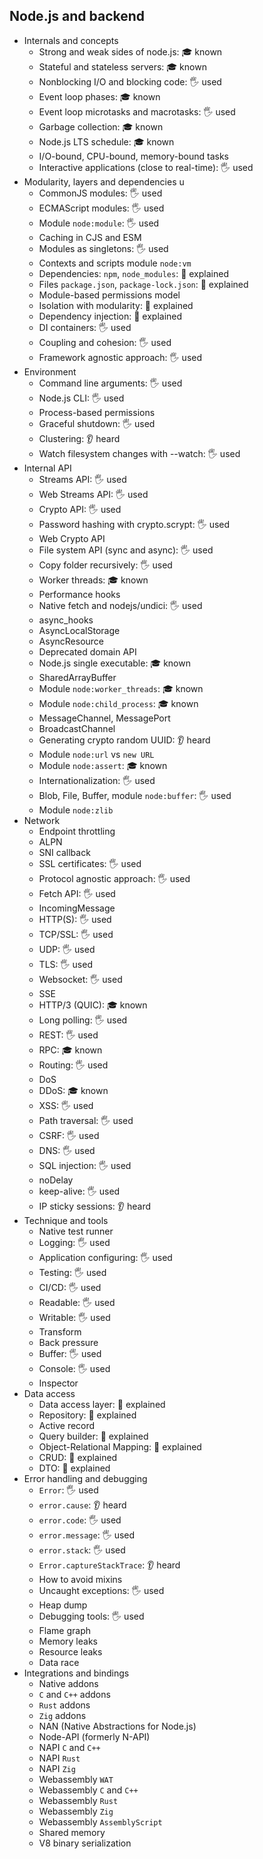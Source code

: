 ## Node.js and backend

- Internals and concepts
  - Strong and weak sides of node.js: 🎓 known
  - Stateful and stateless servers: 🎓 known
  - Nonblocking I/O and blocking code: 🖐️ used
  - Event loop phases: 🎓 known
  - Event loop microtasks and macrotasks: 🖐️ used
  - Garbage collection: 🎓 known
  - Node.js LTS schedule: 🎓 known
  - I/O-bound, CPU-bound, memory-bound tasks
  - Interactive applications (close to real-time): 🖐️ used
- Modularity, layers and dependencies u
  - CommonJS modules: 🖐️ used
  - ECMAScript modules: 🖐️ used
  - Module `node:module`: 🖐️ used
  - Caching in CJS and ESM
  - Modules as singletons: 🖐️ used
  - Contexts and scripts module `node:vm`
  - Dependencies: `npm`, `node_modules`: 🙋 explained
  - Files `package.json`, `package-lock.json`: 🙋 explained
  - Module-based permissions model
  - Isolation with modularity: 🙋 explained
  - Dependency injection: 🙋 explained
  - DI containers: 🖐️ used
  - Coupling and cohesion: 🖐️ used
  - Framework agnostic approach: 🖐️ used
- Environment
  - Command line arguments: 🖐️ used
  - Node.js CLI: 🖐️ used
  - Process-based permissions
  - Graceful shutdown: 🖐️ used
  - Clustering: 👂 heard
  - Watch filesystem changes with --watch: 🖐️ used
- Internal API
  - Streams API: 🖐️ used
  - Web Streams API: 🖐️ used
  - Crypto API: 🖐️ used
  - Password hashing with crypto.scrypt: 🖐️ used
  - Web Crypto API
  - File system API (sync and async): 🖐️ used
  - Copy folder recursively: 🖐️ used
  - Worker threads: 🎓 known
  - Performance hooks
  - Native fetch and nodejs/undici: 🖐️ used
  - async_hooks
  - AsyncLocalStorage
  - AsyncResource
  - Deprecated domain API
  - Node.js single executable: 🎓 known
  - SharedArrayBuffer
  - Module `node:worker_threads`: 🎓 known
  - Module `node:child_process`: 🎓 known
  - MessageChannel, MessagePort
  - BroadcastChannel
  - Generating crypto random UUID: 👂 heard
  - Module `node:url` vs `new URL`
  - Module `node:assert`: 🎓 known
  - Internationalization: 🖐️ used
  - Blob, File, Buffer, module `node:buffer`: 🖐️ used
  - Module `node:zlib`
- Network
  - Endpoint throttling
  - ALPN
  - SNI callback
  - SSL certificates: 🖐️ used
  - Protocol agnostic approach: 🖐️ used
  - Fetch API: 🖐️ used
  - IncomingMessage
  - HTTP(S): 🖐️ used
  - TCP/SSL: 🖐️ used
  - UDP: 🖐️ used
  - TLS: 🖐️ used
  - Websocket: 🖐️ used
  - SSE
  - HTTP/3 (QUIC): 🎓 known
  - Long polling: 🖐️ used
  - REST: 🖐️ used
  - RPC: 🎓 known
  - Routing: 🖐️ used
  - DoS
  - DDoS: 🎓 known
  - XSS: 🖐️ used
  - Path traversal: 🖐️ used
  - CSRF: 🖐️ used
  - DNS: 🖐️ used
  - SQL injection: 🖐️ used
  - noDelay
  - keep-alive: 🖐️ used
  - IP sticky sessions: 👂 heard
- Technique and tools
  - Native test runner
  - Logging: 🖐️ used
  - Application configuring: 🖐️ used
  - Testing: 🖐️ used
  - CI/CD: 🖐️ used
  - Readable: 🖐️ used
  - Writable: 🖐️ used
  - Transform
  - Back pressure
  - Buffer: 🖐️ used
  - Console: 🖐️ used
  - Inspector
- Data access
  - Data access layer: 🙋 explained
  - Repository: 🙋 explained
  - Active record
  - Query builder: 🙋 explained
  - Object-Relational Mapping: 🙋 explained
  - CRUD: 🙋 explained
  - DTO: 🙋 explained
- Error handling and debugging
  - `Error`: 🖐️ used
  - `error.cause`: 👂 heard
  - `error.code`: 🖐️ used
  - `error.message`: 🖐️ used
  - `error.stack`: 🖐️ used
  - `Error.captureStackTrace`: 👂 heard
  - How to avoid mixins
  - Uncaught exceptions: 🖐️ used
  - Heap dump
  - Debugging tools: 🖐️ used
  - Flame graph
  - Memory leaks
  - Resource leaks
  - Data race
- Integrations and bindings
  - Native addons
  - `C` and `C++` addons
  - `Rust` addons
  - `Zig` addons
  - NAN (Native Abstractions for Node.js)
  - Node-API (formerly N-API)
  - NAPI `C` and `C++`
  - NAPI `Rust`
  - NAPI `Zig`
  - Webassembly `WAT`
  - Webassembly `C` and `C++`
  - Webassembly `Rust`
  - Webassembly `Zig`
  - Webassembly `AssemblyScript`
  - Shared memory
  - V8 binary serialization
